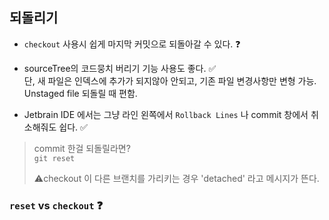 
## 되돌리기
- `checkout` 사용시 쉽게 마지막 커밋으로 되돌아갈 수 있다. ❓
- sourceTree의 코드뭉치 버리기 기능 사용도 좋다. ✅  
단, 새 파일은 인덱스에 추가가 되지않아 안되고, 기존 파일 변경사항만 변형 가능. Unstaged file 되돌릴 때 편함. 

- Jetbrain IDE 에서는 그냥 라인 왼쪽에서 `Rollback Lines` 나 commit 창에서 취소해줘도 쉽다. ✅

> commit 한걸 되돌릴라면? \
`git reset`
> 
> ⚠️checkout 이 다른 브랜치를 가리키는 경우 'detached' 라고 메시지가 뜬다.

###  `reset` vs `checkout` ❓